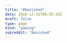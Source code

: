 ```yaml
---
title: "#banished"
date: 2018-12-31T08:55:29Z
draft: false
type: page
kind: "gaming"
subreddit: "Banished"
---
```

